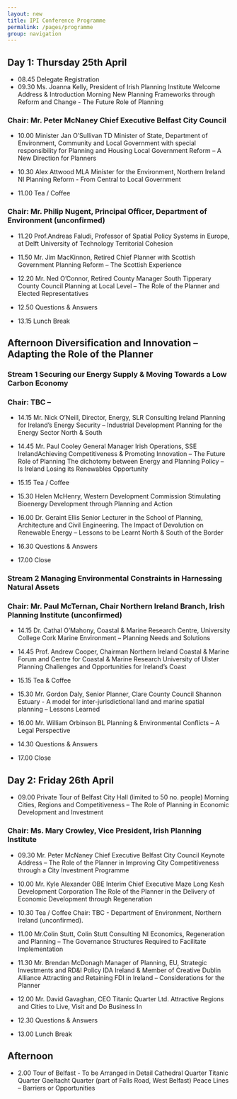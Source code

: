 ```yaml
---
layout: new
title: IPI Conference Programme
permalink: /pages/programme
group: navigation
---
```


## Day 1: Thursday 25th April
* 08.45  Delegate Registration 
* 09.30  Ms. Joanna Kelly, President of Irish Planning Institute Welcome Address & Introduction Morning  New Planning Frameworks through Reform and Change - The Future Role of Planning  

### Chair: Mr. Peter McNaney Chief Executive Belfast City Council   
   
* 10.00 Minister Jan O’Sullivan TD Minister of State, Department of Environment, Community and Local Government with special responsibility for Planning and Housing Local Government Reform – A New Direction for Planners  

* 10.30  Alex Attwood MLA Minister for the Environment, Northern Ireland NI Planning Reform - From Central to Local Government  
* 11.00  Tea / Coffee 

### Chair: Mr. Philip Nugent, Principal Officer, Department of Environment (unconfirmed) 

* 11.20 Prof.Andreas Faludi, Professor of Spatial Policy Systems in Europe, at Delft University of Technology Territorial Cohesion  

* 11.50  Mr. Jim MacKinnon, Retired Chief Planner with Scottish Government Planning Reform – The Scottish Experience   

* 12.20 Mr. Ned O’Connor, Retired County Manager South Tipperary County Council Planning at Local Level – The Role of the Planner and Elected Representatives 
* 12.50               Questions & Answers 
* 13.15                Lunch Break   

## Afternoon Diversification and Innovation – Adapting the Role of the Planner 
### Stream 1 Securing our Energy Supply & Moving Towards a Low Carbon Economy
### Chair: TBC –  

* 14.15  Mr. Nick O’Neill, Director, Energy, SLR Consulting Ireland Planning for Ireland’s Energy Security – Industrial Development Planning for the Energy Sector North & South

* 14.45  Mr. Paul Cooley General Manager Irish Operations, SSE IrelandAchieving Competitiveness & Promoting Innovation – The Future Role of Planning The dichotomy between Energy and Planning Policy – Is Ireland Losing its Renewables Opportunity     

* 15.15  Tea / Coffee
* 15.30  Helen McHenry, Western Development Commission Stimulating Bioenergy Development through Planning and Action  

* 16.00 Dr. Geraint Ellis Senior Lecturer in the School of Planning, Architecture and Civil Engineering. The Impact of Devolution on Renewable Energy – Lessons to be Learnt North & South of the Border             

* 16.30  Questions & Answers 
* 17.00  Close 

### Stream 2 Managing Environmental Constraints in Harnessing Natural Assets
### Chair:  Mr. Paul McTernan, Chair Northern Ireland Branch, Irish Planning Institute (unconfirmed) 

* 14.15  Dr. Cathal O’Mahony, Coastal & Marine Research Centre, University College Cork Marine Environment – Planning Needs and Solutions   

* 14.45 Prof. Andrew Cooper, Chairman Northern Ireland Coastal & Marine Forum and Centre for Coastal & Marine Research University of Ulster Planning Challenges and Opportunities for Ireland’s Coast  

* 15.15 Tea & Coffee 
* 15.30  Mr. Gordon Daly, Senior Planner, Clare County Council Shannon Estuary  - A model for inter-jurisdictional land and marine spatial planning – Lessons Learned      
* 16.00  Mr. William Orbinson BL Planning & Environmental Conflicts – A Legal Perspective  
* 14.30  Questions & Answers 
* 17.00  Close 
## Day 2: Friday 26th April
* 09.00  Private Tour of Belfast City Hall (limited to 50 no. people) Morning Cities, Regions and Competitiveness – The Role of Planning in Economic Development and Investment 

### Chair: Ms. Mary Crowley, Vice President, Irish Planning Institute 
* 09.30                Mr. Peter McNaney Chief Executive Belfast City Council  Keynote Address – The Role of the Planner in Improving City Competitiveness through a City Investment Programme      

* 10.00            Mr. Kyle Alexander OBE Interim Chief Executive Maze Long Kesh Development Corporation The Role of the Planner in the Delivery of Economic Development through Regeneration             
         
* 10.30  Tea / Coffee Chair:  TBC - Department of Environment, Northern Ireland (unconfirmed). 
* 11.00               Mr.Colin Stutt, Colin Stutt Consulting NI Economics, Regeneration and Planning – The Governance Structures Required to Facilitate Implementation  
* 11.30  Mr. Brendan McDonagh Manager of Planning, EU, Strategic Investments and RD&I Policy IDA Ireland & Member of Creative Dublin Alliance Attracting and Retaining FDI in Ireland – Considerations for the Planner     
* 12.00  Mr. David Gavaghan, CEO Titanic Quarter Ltd. Attractive Regions and Cities to Live, Visit and Do Business In
* 12.30  Questions & Answers 
* 13.00  Lunch Break   

## Afternoon  
* 2.00   Tour of Belfast  - To be Arranged in Detail 
      Cathedral  Quarter 
      Titanic Quarter 
      Gaeltacht Quarter (part of Falls Road, West Belfast) 
      Peace Lines – Barriers or Opportunities
